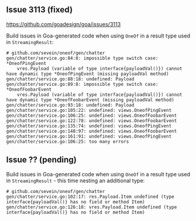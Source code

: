 ## Issue 3113 (fixed)

https://github.com/goadesign/goa/issues/3113

Build issues in Goa-generated code when using `OneOf` in a result type used
in `StreamingResult`:

```
# github.com/sevein/oneof/gen/chatter
gen/chatter/service.go:84:8: impossible type switch case: *OneofPingEvent
	vres.Payload (variable of type interface{payloadVal()}) cannot have dynamic type *OneofPingEvent (missing payloadVal method)
gen/chatter/service.go:88:18: undefined: Payload
gen/chatter/service.go:89:8: impossible type switch case: *OneofFoobarEvent
	vres.Payload (variable of type interface{payloadVal()}) cannot have dynamic type *OneofFoobarEvent (missing payloadVal method)
gen/chatter/service.go:93:18: undefined: Payload
gen/chatter/service.go:105:22: undefined: views.OneofPingEvent
gen/chatter/service.go:106:25: undefined: views.OneofFoobarEvent
gen/chatter/service.go:122:78: undefined: views.OneofFoobarEvent
gen/chatter/service.go:135:74: undefined: views.OneofPingEvent
gen/chatter/service.go:148:97: undefined: views.OneofFoobarEvent
gen/chatter/service.go:161:91: undefined: views.OneofPingEvent
gen/chatter/service.go:106:25: too many errors
```

## Issue ?? (pending)

Build issues in Goa-generated code when using `OneOf` in a result type used
in `StreamingResult` - this time nesting an additional type:

```
# github.com/sevein/oneof/gen/chatter
gen/chatter/service.go:102:17: res.Payload.Item undefined (type interface{payloadVal()} has no field or method Item)
gen/chatter/service.go:126:18: vres.Payload.Item undefined (type interface{payloadVal()} has no field or method Item)
```
